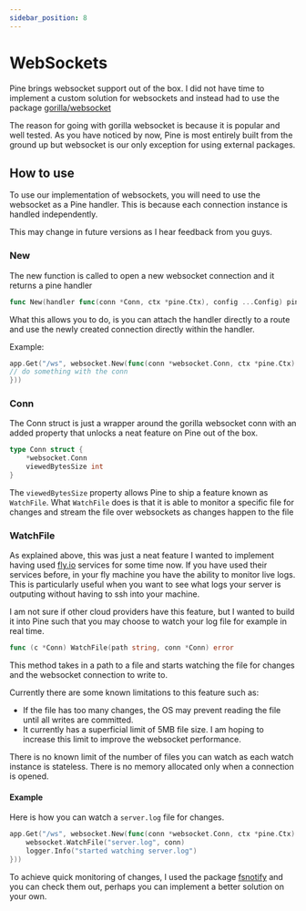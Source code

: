 ```yaml
---
sidebar_position: 8
---
```


# WebSockets

Pine brings websocket support out of the box. I did not have time to implement a custom solution for websockets and instead had to use the package [gorilla/websocket](https://github.com/gorilla/websocket)

The reason for going with gorilla websocket is because it is popular and well tested. As you have noticed by now, Pine is most entirely built from the ground up but websocket is our only exception for using external packages.

## How to use

To use our implementation of websockets, you will need to use the websocket as a Pine handler. This is because each connection instance is handled independently.

This may change in future versions as I hear feedback from you guys.

### New

The new function is called to open a new websocket connection and it returns a pine handler

```go
func New(handler func(conn *Conn, ctx *pine.Ctx), config ...Config) pine.Handler
```

What this allows you to do, is you can attach the handler directly to a route and use the newly created connection directly within the handler.

Example:

```go
app.Get("/ws", websocket.New(func(conn *websocket.Conn, ctx *pine.Ctx) {
// do something with the conn
}))
```

### Conn

The Conn struct is just a wrapper around the gorilla websocket conn with an added property that unlocks a neat feature on Pine out of the box.

```go
type Conn struct {
    *websocket.Conn
    viewedBytesSize int
}
```

The `viewedBytesSize` property allows Pine to ship a feature known as `WatchFile`. What `WatchFile` does is that it is able to monitor a specific file for changes and stream the file over websockets as changes happen to the file

### WatchFile

As explained above, this was just a neat feature I wanted to implement having used [fly.io](https://fly.io) services for some time now. If you have used their services before, in your fly machine you have the ability to monitor live logs. This is particularly useful when you want to see what logs your server is outputing without having to ssh into your machine.

I am not sure if other cloud providers have this feature, but I wanted to build it into Pine such that you may choose to watch your log file for example in real time.

```go
func (c *Conn) WatchFile(path string, conn *Conn) error
```

This method takes in a path to a file and starts watching the file for changes and the websocket connection to write to.

Currently there are some known limitations to this feature such as:

- If the file has too many changes, the OS may prevent reading the file until all writes are committed.
- It currently has a superficial limit of 5MB file size. I am hoping to increase this limit to improve the websocket performance.

There is no known limit of the number of files you can watch as each watch instance is stateless. There is no memory allocated only when a connection is opened.

#### Example

Here is how you can watch a `server.log` file for changes.

```go
app.Get("/ws", websocket.New(func(conn *websocket.Conn, ctx *pine.Ctx) {
    websocket.WatchFile("server.log", conn)
    logger.Info("started watching server.log")
}))
```

To achieve quick monitoring of changes, I used the package [fsnotify](https://github.com/fsnotify/fsnotify) and you can check them out, perhaps you can implement a better solution on your own.
